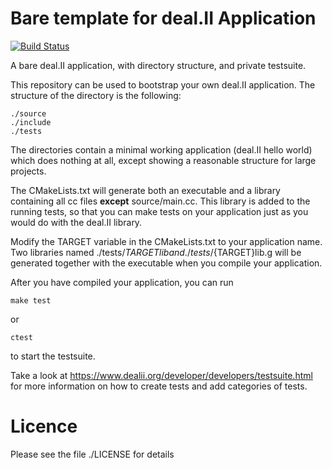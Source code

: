 Bare template for deal.II Application
=====================================

[![Build Status](https://travis-ci.org/luca-heltai/bare-dealii-app.svg)](https://travis-ci.org/luca-heltai/bare-dealii-app)

A bare deal.II application, with directory structure, and private
testsuite.

This repository can be used to bootstrap your own deal.II
application. The structure of the directory is the following:

	./source
	./include
	./tests

The directories contain a minimal working application (deal.II hello
world) which does nothing at all, except showing a reasonable
structure for large projects.

The CMakeLists.txt will generate both an executable and a library
containing all cc files **except** source/main.cc. This library is
added to the running tests, so that you can make tests on your
application just as you would do with the deal.II library.

Modify the TARGET variable in the CMakeLists.txt to your application
name. Two libraries named ./tests/${TARGET}lib and ./tests/${TARGET}lib.g 
will be generated together with the executable when you compile your 
application.

After you have compiled your application, you can run 

	make test

or
	
	ctest 

to start the testsuite.

Take a look at
https://www.dealii.org/developer/developers/testsuite.html for more
information on how to create tests and add categories of tests.

Licence
=======

Please see the file ./LICENSE for details



